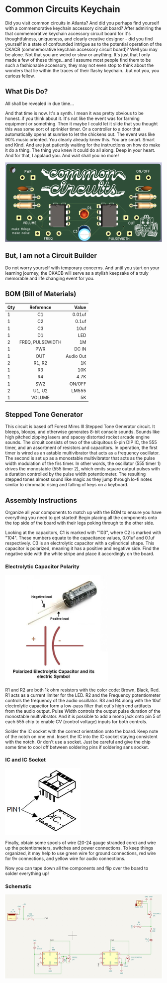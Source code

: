 # Common Circuits Keychain

Did you visit common circuits in Atlanta? And did you perhaps find yourself with a commemorative keychain accessory circuit board? After admiring the that commemorative keychain accessory circuit board for it's thoughtfulness, uniqueness, and clearly creative designer  - did you find yourself in a state of confounded intrigue as to the potential operation of the CKACB (commemorative keychain accessory circuit board)? Well you may be alone. Not that you are weird or slow or anything. It's just that I only made a few of these things...and I assume most people find them to be such a fashionable accessory, they may not even stop to think about the wonders that lie within the traces of their flashy keychain...but not you, you curious fellow. 

## What Dis Do?

All shall be revealed in due time...   

And that time is now. It's a synth. I mean it was pretty obvious to be honest..if you think about it. It's not like the event was for farming equipment or something. Then it maybe I could let it slide that you thought this was some sort of sprinkler timer. Or a controller to a door that automatically opens at sunrise to let the chickens out. The event was like 90% music oriented. You clearly already knew this. You are smart. Smart and Kind. And are just patiently waiting for the instructions on how do make it do a thing. The thing you knew it could do all along. Deep in your heart. And for that, I applaud you. And wait shall you no more!  


![CKACB](https://github.com/ohkeif/circuits/blob/main/Common_Circuits/images/cc_pcb.png)
## But, I am not a Circuit Builder

Do not worry yourself with temporary concerns. And until you start on your learning journey, the CKACB will serve as a stylish keepsake of a truly memorable and life changing event for you. 


## BOM (Bill of Materials)

| Qty              | Reference | Value |
| :---------------- | :------: | ----: |
| 1	|C1	             | 0.01uf|
|1	|C2|	0.1uf|
|1	|C3	|10uf|
|1	|D1	|LED|
|2	|FREQ, PULSEWIDTH|	1M|
|1	|PWR	|DC IN|
|1	|OUT	|Audio Out
|2	|R1, R2	|1K|
|1	|R3	|10K|
|1	|R4	|4.7K|
|1	|SW2	|ON/OFF|
|2	|U1, U2	|LM555|
|1	|VOLUME	|5K|



## Stepped Tone Generator

This circuit is based off Forest Mims III Stepped Tone Generator circuit. It bleeps, bloops, and otherwise generates 8-bit console sounds. Sounds like high pitched zipping lasers and spacey distorted rocket arcade engine sounds. The circuit consists of two of the ubiquitous 8-pin DIP IC, the 555 timer, and an assortment of resistors and capacitors. In operation, the first timer is wired as an astable multivibrator that acts as a frequency oscillator. The second is set up as a monostable multivibrator that acts as the pulse width modulation of the firs timer. In other words, the oscillator (555 timer 1) drives the monostable (555 timer 2), which emits square output pulses with a duration controlled by the pulse width potentiometer. The resulting stepped tones almost sound like magic as they jump through lo-fi notes similar to chromatic rising and falling of keys on a keyboard.

## Assembly Instructions
Organize all your components to match up with the BOM to ensure you have everything you need to get started! Begin placing all the components onto the top side of the board with their legs poking through to the other side. 

Looking at the capacitors, C1 is marked with "103", where C2 is marked with "104". These numbers equate to the capacitance values, 0.01uf and 0.1uf respectively. 
C3 is an electrolytic capacitor with a cylindrical shape. This capacitor is polarized, meaning it has a positive and negative side. Find the negative side with the white stripe and place it accordingly on the board. 

### Electrolytic Capacitor Polarity
![Polar Caps](https://github.com/ohkeif/circuits/blob/main/Common_Circuits/images/polar_caps.png)


R1 and R2 are both 1k ohm resistors with the color code: Brown, Black, Red. R1 acts as a current limiter for the LED. R2 and the Frequency potentiometer controls the frequency of the audio oscillator. R3 and R4 along with the 10uf electrolytic capacitor form a low-pass filter that cut's high end artifacts from the audio output. Pulse Width controls the output pulse duration of the monostable multivibrator. And it is possible to add a mono jack onto pin 5 of each 555 chip to enable CV (control voltage) inputs for both controls.

Solder the IC socket with the correct orientation onto the board. Keep note of the notch on one end. Insert the IC into the IC socket staying consistent with the notch. Or don't use a socket. Just be careful and give the chip some time to cool off between soldering pins if soldering sans socket. 


### IC and IC Socket
![IC and IC Socket](https://github.com/ohkeif/circuits/blob/main/Common_Circuits/images/dip-orientation.jpg)

Finally, obtain some spools of wire (20-24 gauge stranded core) and wire up the potentiometers, switches and power connections. To keep things organized, it may help to use green wire for ground connections, red wire for 9v connections, and yellow wire for audio connections. 


Now you can tape down all the components and flip over the board to solder everything up! 


### Schematic
![schematic](https://github.com/ohkeif/circuits/blob/main/Common_Circuits/images/schematic.png)
